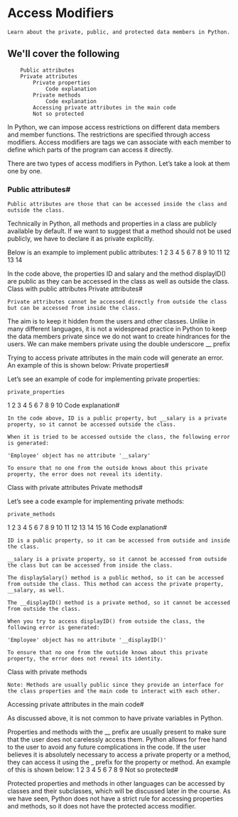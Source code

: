 # Access Modifiers

    Learn about the private, public, and protected data members in Python. 
## We'll cover the following

        Public attributes
        Private attributes
            Private properties
                Code explanation
            Private methods
                Code explanation
            Accessing private attributes in the main code
            Not so protected

In Python, we can impose access restrictions on different data members and member functions. The restrictions are specified through access modifiers. Access modifiers are tags we can associate with each member to define which parts of the program can access it directly.

There are two types of access modifiers in Python. Let’s take a look at them one by one.

### Public attributes#

    Public attributes are those that can be accessed inside the class and outside the class.

Technically in Python, all methods and properties in a class are publicly available by default. If we want to suggest that a method should not be used publicly, we have to declare it as private explicitly.

Below is an example to implement public attributes:
1
2
3
4
5
6
7
8
9
10
11
12
13
14

In the code above, the properties ID and salary and the method displayID() are public as they can be accessed in the class as well as outside the class.
Class with public attributes
Private attributes#

    Private attributes cannot be accessed directly from outside the class but can be accessed from inside the class.

The aim is to keep it hidden from the users and other classes. Unlike in many different languages, it is not a widespread practice in Python to keep the data members private since we do not want to create hindrances for the users. We can make members private using the double underscore __ prefix

Trying to access private attributes in the main code will generate an error. An example of this is shown below:
Private properties#

Let’s see an example of code for implementing private properties:

    private_properties

1
2
3
4
5
6
7
8
9
10
Code explanation#

    In the code above, ID is a public property, but __salary is a private property, so it cannot be accessed outside the class.

    When it is tried to be accessed outside the class, the following error is generated:

    'Employee' object has no attribute '__salary'

    To ensure that no one from the outside knows about this private property, the error does not reveal its identity.

Class with private attributes
Private methods#

Let’s see a code example for implementing private methods:

    private_methods

1
2
3
4
5
6
7
8
9
10
11
12
13
14
15
16
Code explanation#

    ID is a public property, so it can be accessed from outside and inside the class.

    __salary is a private property, so it cannot be accessed from outside the class but can be accessed from inside the class.

    The displaySalary() method is a public method, so it can be accessed from outside the class. This method can access the private property, __salary, as well.

    The __displayID() method is a private method, so it cannot be accessed from outside the class.

    When you try to access displayID() from outside the class, the following error is generated:

    'Employee' object has no attribute '__displayID()'

    To ensure that no one from the outside knows about this private property, the error does not reveal its identity.

Class with private methods

    Note: Methods are usually public since they provide an interface for the class properties and the main code to interact with each other.

Accessing private attributes in the main code#

As discussed above, it is not common to have private variables in Python.

Properties and methods with the __ prefix are usually present to make sure that the user does not carelessly access them. Python allows for free hand to the user to avoid any future complications in the code. If the user believes it is absolutely necessary to access a private property or a method, they can access it using the _<ClassName> prefix for the property or method. An example of this is shown below:
1
2
3
4
5
6
7
8
9
Not so protected#

Protected properties and methods in other languages can be accessed by classes and their subclasses, which will be discussed later in the course. As we have seen, Python does not have a strict rule for accessing properties and methods, so it does not have the protected access modifier.
